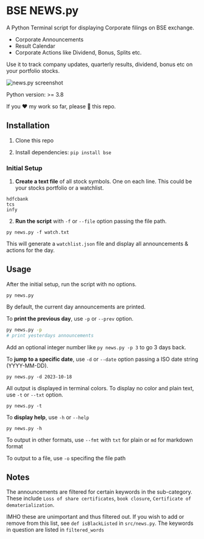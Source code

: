 # BSE NEWS.py

A Python Terminal script for displaying Corporate filings on BSE exchange.

- Corporate Announcements
- Result Calendar
- Corporate Actions like Dividend, Bonus, Splits etc.

Use it to track company updates, quarterly results, dividend, bonus etc on your portfolio stocks.

![news.py screenshot](https://res.cloudinary.com/doyu4uovr/image/upload/s--m5SBWD_8--/c_scale,f_auto,w_800/v1698247749/stock-news/news-bse_fisxgv.png)

Python version: >= 3.8

If you ❤️ my work so far, please 🌟 this repo.

## Installation

1. Clone this repo

2. Install dependencies: `pip install bse`

### Initial Setup

1. **Create a text file** of all stock symbols. One on each line. This could be your stocks portfolio or a watchlist.

```
hdfcbank
tcs
infy
```

2. **Run the script** with `-f` or `--file` option passing the file path.

`py news.py -f watch.txt`

This will generate a `watchlist.json` file and display all announcements & actions for the day.

## Usage

After the initial setup, run the script with no options.

`py news.py`

By default, the current day announcements are printed.

To **print the previous day**, use `-p` or `--prev` option.

```bash
py news.py -p
# print yesterdays announcements
```

Add an optional integer number like `py news.py -p 3` to go 3 days back.

To **jump to a specific date**, use `-d` or `--date` option passing a ISO date string (YYYY-MM-DD).

`py news.py -d 2023-10-18`

All output is displayed in terminal colors. To display no color and plain text, use `-t` or `--txt` option.

`py news.py -t`

To **display help**, use `-h` or `--help`

`py news.py -h`

To output in other formats, use `--fmt` with `txt` for plain or `md` for markdown format

To output to a file, use `-o` specifing the file path

## Notes

The announcements are filtered for certain keywords in the sub-category. These include `Loss of share certificates`, `book closure`, `Certificate of dematerialization`.

IMHO these are unimportant and thus filtered out. If you wish to add or remove from this list, see `def isBlackListed` in `src/news.py`. The keywords in question are listed in `filtered_words`
